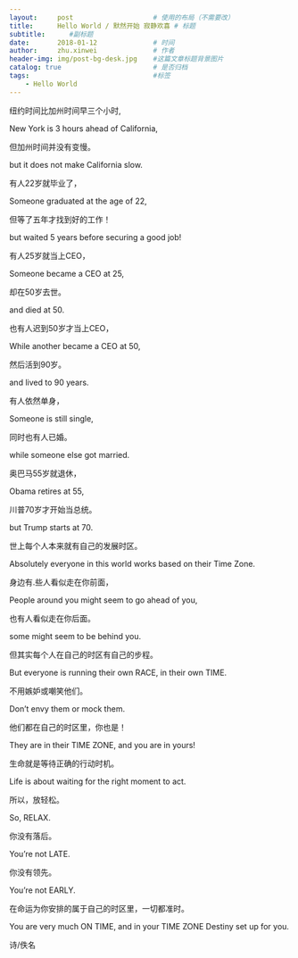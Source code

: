 ```yaml
---
layout:     post   				    # 使用的布局（不需要改）
title:      Hello World / 默然开始 寂静欢喜 # 标题 
subtitle:      #副标题
date:       2018-01-12 				# 时间
author:     zhu.xinwei 		    	# 作者
header-img: img/post-bg-desk.jpg 	#这篇文章标题背景图片
catalog: true 						# 是否归档
tags:								#标签
    - Hello World
---
```



纽约时间比加州时间早三个小时,

New York is 3 hours ahead of California,

但加州时间并没有变慢。  

but it does not make California slow.

有人22岁就毕业了，  

Someone graduated at the age of 22,

但等了五年才找到好的工作！  

but waited 5 years before securing a good job!

有人25岁就当上CEO，  

Someone became a CEO at 25,

却在50岁去世。  

and died at 50.

也有人迟到50岁才当上CEO，  

While another became a CEO at 50,

然后活到90岁。  

and lived to 90 years.

有人依然单身，  

Someone is still single,

同时也有人已婚。  

while someone else got married.

奥巴马55岁就退休，  

Obama retires at 55,

川普70岁才开始当总统。  

but Trump starts at 70.

世上每个人本来就有自己的发展时区。  

Absolutely everyone in this world works based on their Time Zone.

身边有.些人看似走在你前面，  

People around you might seem to go ahead of you,

也有人看似走在你后面。  

some might seem to be behind you.

但其实每个人在自己的时区有自己的步程。  

But everyone is running their own RACE, in their own TIME.

不用嫉妒或嘲笑他们。  

Don’t envy them or mock them.

他们都在自己的时区里，你也是！  

They are in their TIME ZONE, and you are in yours!

生命就是等待正确的行动时机。  

Life is about waiting for the right moment to act.

所以，放轻松。  

So, RELAX.

你没有落后。  

You’re not LATE.

你没有领先。  

You’re not EARLY.

在命运为你安排的属于自己的时区里，一切都准时。  

You are very much ON TIME, and in your TIME ZONE Destiny set up for you.


诗/佚名